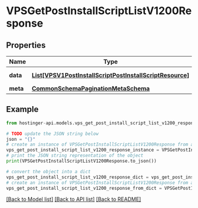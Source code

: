 # VPSGetPostInstallScriptListV1200Response


## Properties

Name | Type | Description | Notes
------------ | ------------- | ------------- | -------------
**data** | [**List[VPSV1PostInstallScriptPostInstallScriptResource]**](VPSV1PostInstallScriptPostInstallScriptResource.md) | Array of [&#x60;VPS.V1.PostInstallScript.PostInstallScriptResource&#x60;](#model/vpsv1postinstallscriptpostinstallscriptresource) | [optional] 
**meta** | [**CommonSchemaPaginationMetaSchema**](CommonSchemaPaginationMetaSchema.md) |  | [optional] 

## Example

```python
from hostinger-api.models.vps_get_post_install_script_list_v1200_response import VPSGetPostInstallScriptListV1200Response

# TODO update the JSON string below
json = "{}"
# create an instance of VPSGetPostInstallScriptListV1200Response from a JSON string
vps_get_post_install_script_list_v1200_response_instance = VPSGetPostInstallScriptListV1200Response.from_json(json)
# print the JSON string representation of the object
print(VPSGetPostInstallScriptListV1200Response.to_json())

# convert the object into a dict
vps_get_post_install_script_list_v1200_response_dict = vps_get_post_install_script_list_v1200_response_instance.to_dict()
# create an instance of VPSGetPostInstallScriptListV1200Response from a dict
vps_get_post_install_script_list_v1200_response_from_dict = VPSGetPostInstallScriptListV1200Response.from_dict(vps_get_post_install_script_list_v1200_response_dict)
```
[[Back to Model list]](../README.md#documentation-for-models) [[Back to API list]](../README.md#documentation-for-api-endpoints) [[Back to README]](../README.md)


